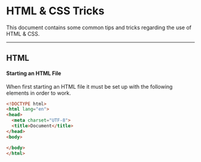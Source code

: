 # HTML & CSS Tricks
This document contains some common tips and tricks regarding the use of HTML & CSS. 

---
## HTML
#### Starting an HTML File
When first starting an HTML file it must be set up with the following elements in order to work.
```HTML
<!DOCTYPE html>
<html lang="en">
<head>
  <meta charset="UTF-8">
  <title>Document</title>
</head>
<body>

</body>
</html>
```

